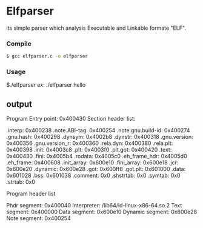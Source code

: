 # Elfparser

its simple parser which analysis Executable and Linkable formate "ELF".

### Compile
```sh
$ gcc elfparser.c -o elfparser
```
### Usage
$./elfparser <excutable file>
ex:
./elfparser hello

## output
Program Entry point: 0x400430 
Section header list:

.interp: 0x400238
.note.ABI-tag: 0x400254
.note.gnu.build-id: 0x400274
.gnu.hash: 0x400298
.dynsym: 0x4002b8
.dynstr: 0x400318
.gnu.version: 0x400356
.gnu.version_r: 0x400360
.rela.dyn: 0x400380
.rela.plt: 0x400398
.init: 0x4003c8
.plt: 0x4003f0
.plt.got: 0x400420
.text: 0x400430
.fini: 0x4005b4
.rodata: 0x4005c0
.eh_frame_hdr: 0x4005d0
.eh_frame: 0x400608
.init_array: 0x600e10
.fini_array: 0x600e18
.jcr: 0x600e20
.dynamic: 0x600e28
.got: 0x600ff8
.got.plt: 0x601000
.data: 0x601028
.bss: 0x601038
.comment: 0x0
.shstrtab: 0x0
.symtab: 0x0
.strtab: 0x0

Program header list

Phdr segment: 0x400040
Interpreter: /lib64/ld-linux-x86-64.so.2
Text segment: 0x400000
Data segment: 0x600e10
Dynamic segment: 0x600e28
Note segment: 0x400254
